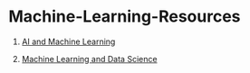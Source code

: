 # Machine-Learning-Resources

1. [AI and Machine Learning](https://github.com/ariel996/Machine-Learning-Resources.git)

2. [Machine Learning and Data Science](https://github.com/csmastersUH/data_analysis_with_python_spring_2020)
